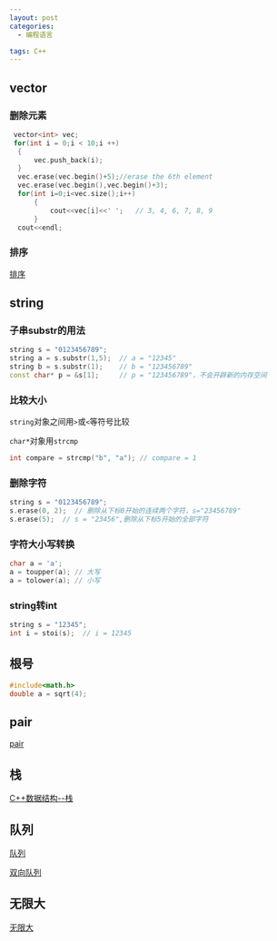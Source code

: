 ```yaml
---
layout: post
categories:
  - 编程语言

tags: C++
---
```


## vector

### 删除元素
```cpp
 vector<int> vec;
 for(int i = 0;i < 10;i ++)
  {
      vec.push_back(i);
  }
  vec.erase(vec.begin()+5);//erase the 6th element
  vec.erase(vec.begin(),vec.begin()+3);
  for(int i=0;i<vec.size();i++)
      {
          cout<<vec[i]<<' ';   // 3, 4, 6, 7, 8, 9
      }
  cout<<endl;      
```

### 排序
[排序](https://blog.csdn.net/sinat_34328764/article/details/81507796)

## string

### 子串substr的用法
```cpp
string s = "0123456789"; 
string a = s.substr(1,5);  // a = "12345"
string b = s.substr(1);    // b = "123456789"
const char* p = &s[1];     // p = "123456789"，不会开辟新的内存空间 
```
### 比较大小
`string`对象之间用`>`或`<`等符号比较  

`char*`对象用`strcmp`
```cpp
int compare = strcmp("b", "a"); // compare = 1
```

### 删除字符
```cpp
string s = "0123456789";
s.erase(0, 2);  // 删除从下标0开始的连续两个字符，s="23456789"
s.erase(5);  // s = "23456",删除从下标5开始的全部字符
```

### 字符大小写转换
```cpp
char a = 'a';
a = toupper(a); // 大写
a = tolower(a); // 小写
```

### string转int
```cpp
string s = "12345"; 
int i = stoi(s);  // i = 12345
```

## 根号
```cpp
#include<math.h>
double a = sqrt(4);
```
## pair
[pair](https://www.cnblogs.com/xiaoshiwang/p/9689939.html)

## 栈
[C++数据结构--栈](https://blog.csdn.net/zichen_ziqi/article/details/80807989)

## 队列
[队列](https://blog.csdn.net/zichen_ziqi/article/details/80819939)  

[双向队列](https://blog.csdn.net/qq_26460841/article/details/88377998)

## 无限大
[无限大](https://blog.csdn.net/sinat_24310873/article/details/53146459)